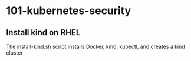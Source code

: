 # 101-kubernetes-security

## Install kind on RHEL

The install-kind.sh script installs Docker, kind, kubectl, and creates a kind cluster
